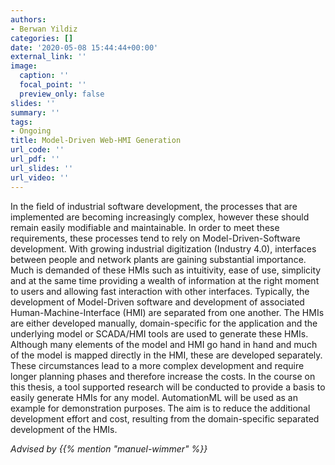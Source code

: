 ```yaml
---
authors:
- Berwan Yildiz
categories: []
date: '2020-05-08 15:44:44+00:00'
external_link: ''
image:
  caption: ''
  focal_point: ''
  preview_only: false
slides: ''
summary: ''
tags:
- Ongoing
title: Model-Driven Web-HMI Generation
url_code: ''
url_pdf: ''
url_slides: ''
url_video: ''
---
```


In the field of industrial software development, the processes that are implemented are becoming increasingly complex, however these should remain easily modifiable and maintainable. In order to meet these requirements, these processes tend to rely on Model-Driven-Software development. With growing industrial digitization (Industry 4.0), interfaces between people and network plants are gaining substantial importance. Much is demanded of these HMIs such as intuitivity, ease of use, simplicity and at the same time providing a wealth of information at the right moment to users and allowing fast interaction with other interfaces. Typically, the development of Model-Driven software and development of associated Human-Machine-Interface (HMI) are separated from one another. The HMIs are either developed manually, domain-specific for the application and the underlying model or SCADA/HMI tools are used to generate these HMIs. Although many elements of the model and HMI go hand in hand and much of the model is mapped directly in the HMI, these are developed separately. These circumstances lead to a more complex development and require longer planning phases and therefore increase the costs. In the course on this thesis, a tool supported research will be conducted to provide a basis to easily generate HMIs for any model. AutomationML will be used as an example for demonstration purposes. The aim is to reduce the additional development effort and cost, resulting from the domain-specific separated development of the HMIs.

*Advised by {{% mention "manuel-wimmer" %}}*